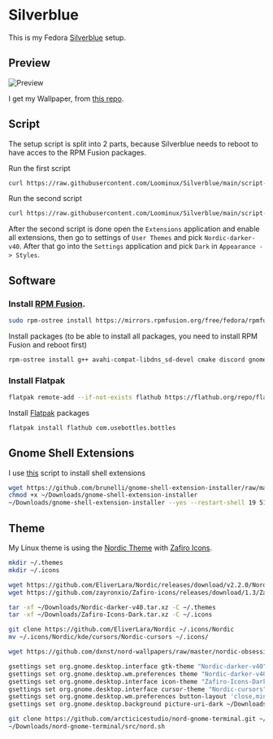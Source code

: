 # Silverblue

This is my Fedora [Silverblue](https://silverblue.fedoraproject.org) setup.

## Preview

![Preview](https://user-images.githubusercontent.com/115210873/199125395-d0ec6b6f-ad1b-4c50-b8fd-4263df1a1789.png)

I get my Wallpaper, from [this repo](https://github.com/dxnst/nord-wallpapers).

## Script

The setup script is split into 2 parts, because Silverblue needs to reboot to have acces to the RPM Fusion packages.

Run the first script 
```sh
curl https://raw.githubusercontent.com/Loominux/Silverblue/main/script-1.sh | sudo sh
```

Run the second script
```sh
curl https://raw.githubusercontent.com/Loominux/Silverblue/main/script-2.sh | sh
```

After the second script is done open the `Extensions` application and enable all extensions, then go to settings of `User Themes` and pick `Nordic-darker-v40`. After that go into the `Settings` application and pick `Dark` in `Appearance -> Styles`.


## Software

### Install [RPM Fusion](https://rpmfusion.org).

```sh
sudo rpm-ostree install https://mirrors.rpmfusion.org/free/fedora/rpmfusion-free-release-$(rpm -E %fedora).noarch.rpm https://mirrors.rpmfusion.org/nonfree/fedora/rpmfusion-nonfree-release-$(rpm -E %fedora).noarch.rpm
```

Install packages (to be able to install all packages, you need to install RPM Fusion and reboot first)

```sh
rpm-ostree install g++ avahi-compat-libdns_sd-devel cmake discord gnome-tweaks gstreamer1-devel gstreamer1-libav gstreamer1-plugins-base-devel htop libplist-devel make neofetch openssl-devel steam wine
```

### Install Flatpak

```sh
flatpak remote-add --if-not-exists flathub https://flathub.org/repo/flathub.flatpakrepo
```

Install [Flatpak](https://www.flatpak.org) packages

```sh
flatpak install flathub com.usebottles.bottles
```
## Gnome Shell Extensions

I use [this](https://github.com/brunelli/gnome-shell-extension-installer/) script to install shell extensions

```sh
wget https://github.com/brunelli/gnome-shell-extension-installer/raw/master/gnome-shell-extension-installer -P  ~/Downloads/
chmod +x ~/Downloads/gnome-shell-extension-installer
~/Downloads/gnome-shell-extension-installer --yes --restart-shell 19 517 4099 1319 2890 
```

## Theme

My Linux theme is using the [Nordic Theme](https://github.com/EliverLara/Nordic) with [Zafiro Icons](https://github.com/zayronxio/Zafiro-icons).

```sh
mkdir ~/.themes
mkdir ~/.icons

wget https://github.com/EliverLara/Nordic/releases/download/v2.2.0/Nordic-darker-v40.tar.xz -P ~/Downloads/
wget https://github.com/zayronxio/Zafiro-icons/releases/download/1.3/Zafiro-Icons-Dark.tar.xz -P ~/Downloads/

tar -xf ~/Downloads/Nordic-darker-v40.tar.xz -C ~/.themes
tar -xf ~/Downloads/Zafiro-Icons-Dark.tar.xz -C ~/.icons

git clone https://github.com/EliverLara/Nordic ~/.icons/Nordic
mv ~/.icons/Nordic/kde/cursors/Nordic-cursors ~/.icons/

wget https://github.com/dxnst/nord-wallpapers/raw/master/nordic-obsession.png -P ~/Downloads

gsettings set org.gnome.desktop.interface gtk-theme "Nordic-darker-v40"
gsettings set org.gnome.desktop.wm.preferences theme "Nordic-darker-v40"
gsettings set org.gnome.desktop.interface icon-theme "Zafiro-Icons-Dark"
gsettings set org.gnome.desktop.interface cursor-theme "Nordic-cursors"
gsettings set org.gnome.desktop.wm.preferences button-layout 'close,minimize,maximize:appmenu'
gsettings set org.gnome.desktop.background picture-uri-dark ~/Downloads/nordic-obsession.png

git clone https://github.com/arcticicestudio/nord-gnome-terminal.git ~/Downloads/nord-gnome-terminal
~/Downloads/nord-gnome-terminal/src/nord.sh
```
